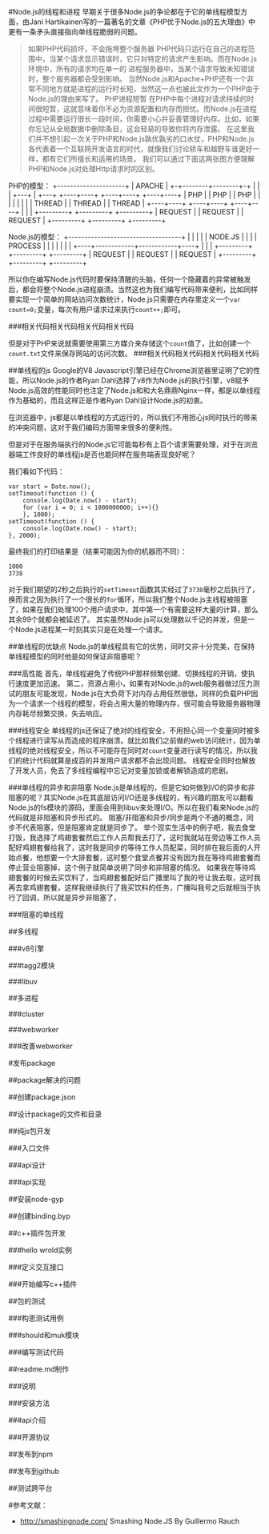 #Node.js的线程和进程
早期关于很多Node.js的争论都在于它的单线程模型方面，由Jani Hartikainen写的一篇著名的文章《PHP优于Node.js的五大理由》中更有一条矛头直接指向单线程脆弱的问题。
>如果PHP代码损坏，不会拖垮整个服务器
 PHP代码只运行在自己的进程范围中，当某个请求显示错误时，它只对特定的请求产生影响。而在Node.js环境中，所有的请求均在单一的 进程服务器中，当某个请求导致未知错误时，整个服务器都会受到影响。
当然Node.js和Apache+PHP还有一个非常不同地方就是进程的运行时长短，当然这一点也被此文作为一个PHP由于Node.js的理由来写了。
>PHP进程短暂
 在PHP中每个进程对请求持续的时间很短暂，这就意味着你不必为资源配置和内存而担忧。而Node.js在进程过程中需要运行很长一段时间，你需要小心并妥善管理好内存。比如，如果你忘记从全局数据中删除条目，这会轻易的导致你将内存泄露。
在这里我们并不想引起一次关于PHP和Node.js孰优孰劣的口水仗，PHP和Node.js各代表着一个互联网开发语言的时代，就像我们讨论轿车和越野车谁更好一样，都有它们所擅长和适用的场景。
我们可以通过下面这两张图方便理解PHP和Node.js对处理Http请求时的区别。

PHP的模型：
    +---------------------+ 
    |        APACHE       | 
    +-+--------+--------+-+ 
    |          |          | 
+---+          |          +---+ 
+----+----+ +----+----+ +----+----+ 
| PHP     | | PHP     | | PHP     | 
|         | |         | |         |
| THREAD  | | THREAD  | | THREAD  | 
+----+----+ +----+----+ +----+----+ 
     |           |           | 
+---------+ +---------+ +---------+ 
| REQUEST | | REQUEST | | REQUEST | 
+---------+ +---------+ +---------+ 

Node.js的模型：
+-----------------------------------+ 
|                                   | 
|                                   | 
|             NODE.JS               | 
|                                   | 
|             PROCESS               | 
|                                   | 
|                                   | 
|                                   | 
+----+------------+------------+----+ 
     |            |            | 
+---------+ +---------+ +---------+ 
| REQUEST | | REQUEST | | REQUEST | 
+---------+ +---------+ +---------+

所以你在编写Node.js代码时要保持清醒的头脑，任何一个隐藏着的异常被触发后，都会将整个Node.js进程崩溃。当然这也为我们编写代码带来便利，比如同样要实现一个简单的网站访问次数统计，Node.js只需要在内存里定义一个`var count=0;`变量，每次有用户请求过来执行`count++;`即可。

###相关代码相关代码相关代码相关代码

但是对于PHP来说就需要使用第三方媒介来存储这个`count`值了，比如创建一个`count.txt`文件来保存网站的访问次数。
###相关代码相关代码相关代码相关代码


##单线程的js
Google的V8 Javascript引擎已经在Chrome浏览器里证明了它的性能，所以Node.js的作者Ryan Dahl选择了v8作为Node.js的执行引擎，v8赋予Node.js高效的性能同时也注定了Node.js和和大名鼎鼎Nginx一样，都是以单线程作为基础的，而且这样正是作者Ryan Dahl设计Node.js的初衷。

在浏览器中，js都是以单线程的方式运行的，所以我们不用担心js同时执行的带来的冲突问题，这对于我们编码方面带来很多的便利性。

但是对于在服务端执行的Node.js它可能每秒有上百个请求需要处理，对于在浏览器端工作良好的单线程js是否也能同样在服务端表现良好呢？

我们看如下代码：

    var start = Date.now();
    setTimeout(function () {
        console.log(Date.now() - start);
        for (var i = 0; i < 1000000000; i++){}
        }, 1000);
    setTimeout(function () {
        console.log(Date.now() - start);
    }, 2000);

最终我们的打印结果是（结果可能因为你的机器而不同）：

    1000
    3738

对于我们期望的2秒之后执行的`setTimeout`函数其实经过了`3738`毫秒之后执行了，换而言之因为执行了一个很长的`for`循环，所以我们整个Node.js主线程被阻塞了，如果在我们处理100个用户请求中，其中第一个有需要这样大量的计算，那么其余99个就都会被延迟了。
其实虽然Node.js可以处理数以千记的并发，但是一个Node.js进程某一时刻其实只是在处理一个请求。

##单线程的优缺点
Node.js的单线程具有它的优势，同时又非十分完美，在保持单线程模型的同时他是如何保证非阻塞呢？

###高性能
首先，单线程避免了传统PHP那样频繁创建、切换线程的开销，使执行速度更加迅速。
第二，资源占用小，如果有对Node.js的web服务器做过压力测试的朋友可能发现，Node.js在大负荷下对内存占用任然很低，同样的负载PHP因为一个请求一个线程的模型，将会占用大量的物理内存，很可能会导致服务器物理内存耗尽频繁交换，失去响应。

###线程安全
单线程的js还保证了绝对的线程安全，不用担心同一个变量同时被多个线程进行读写从而造成的程序崩溃。就比如我们之前做的web访问统计，因为单线程的绝对线程安全，所以不可能存在同时对`count`变量进行读写的情况，所以我们的统计代码就算是成百的并发用户请求都不会出现问题。
线程安全同时也解放了开发人员，免去了多线程编程中忘记对变量加锁或者解锁造成的悲剧。

###单线程的异步和非阻塞
Node.js是单线程的，但是它如何做到I/O的异步和非阻塞的呢？其实Node.js在其底层访问I/O还是多线程的，有兴趣的朋友可以翻看Node.js的fs模块的源码，里面会用到libuv来处理I/O。所以在我们看来Node.js的代码就是非阻塞和异步形式的。
阻塞/非阻塞和异步/同步是两个不通的概念，同步不代表阻塞，但是阻塞肯定就是同步了。
举个现实生活中的例子吧，我去食堂打饭，我选择了鸡翅套餐然后工作人员帮我去打了，这时我就站在旁边等工作人员配好鸡翅套餐给我了，这时我是同步的等待工作人员配菜，同时排在我后面的人开始点餐，他想要一个大排套餐，这时整个食堂点餐并没有因为我在等待鸡翅套餐而停止营业阻塞掉，这个例子就简单说明了同步和非阻塞的情况。
如果我在等待鸡翅套餐的时候去买饮料了，当鸡翅套餐配好后广播里叫了我的号让我去取，这时我再去拿鸡翅套餐，这样我继续执行了我买饮料的任务，广播叫我号之后就相当于执行了回调，所以就是异步非阻塞了，

###阻塞的单线程




##多线程

###v8引擎


###tagg2模块


###libuv


##多进程

###cluster


###webworker


###改善webworker


#发布package


##package解决的问题


##创建package.json


##设计package的文件和目录

##纯js包开发

###入口文件

###api设计

###api实现


##安装node-gyp


##创建binding.byp


##c++插件包开发


###hello wrold实例


###定义交互接口


###开始编写c++插件


##包的测试


###构思测试用例


###should和muk模块


###编写测试代码


##readme.md制作


###说明


###安装方法


###api介绍


###开源协议


##发布到npm


##发布到github


##测试跨平台



#参考文献：
- <http://smashingnode.com/> Smashing Node.JS By Guillermo Rauch